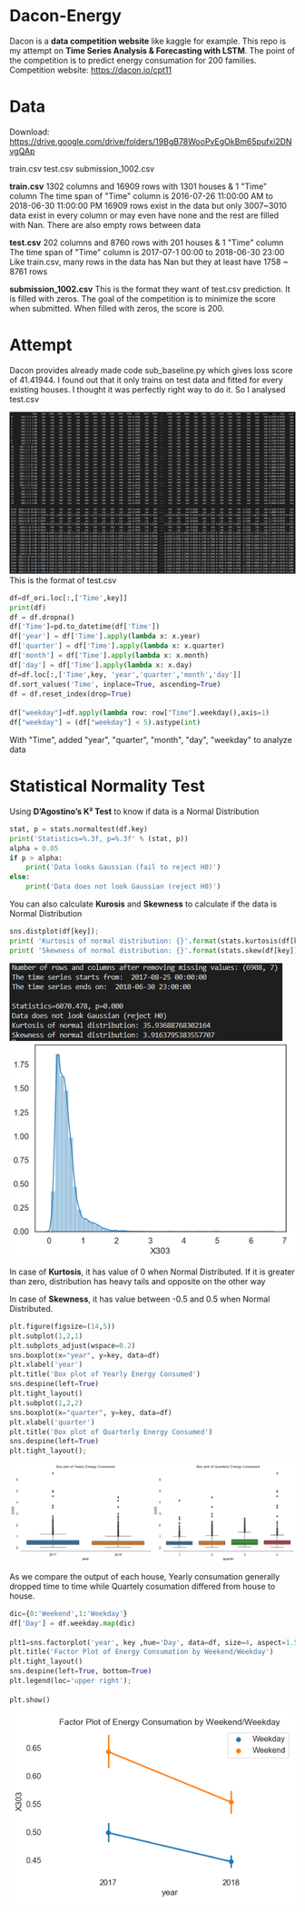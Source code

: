 # Dacon-Energy
Dacon is a **data competition website** like kaggle for example. 
This repo is my attempt on **Time Series Analysis & Forecasting with LSTM**. The point of the competition is to predict energy consumation for 200 families.
Competition website: https://dacon.io/cpt11


# Data
Download: https://drive.google.com/drive/folders/19BgB78WooPvEgOkBm65pufxi2DNvgQAp

train.csv
test.csv
submission_1002.csv

**train.csv**
1302 columns and 16909 rows with 1301 houses & 1 "Time" column
The time span of "Time" column is 2016-07-26 11:00:00 AM to 2018-06-30 11:00:00 PM
16909 rows exist in the data but only 3007~3010 data exist in every column or may even have none and the rest are filled with Nan.
There are also empty rows between data

**test.csv**
202 columns and 8760 rows with 201 houses & 1 "Time" column
The time span of "Time" column is 2017-07-1 00:00 to 2018-06-30 23:00
Like train.csv, many rows in the data has Nan but they at least have 1758 ~ 8761 rows

**submission_1002.csv**
This is the format they want of test.csv prediction.
It is filled with zeros. The goal of the competition is to minimize the score when submitted. When filled with zeros, the score is 200.

# Attempt
Dacon provides already made code sub_baseline.py which gives loss score of 41.41944.
I found out that it only trains on test data and fitted for every existing houses. I thought it was perfectly right way to do it.
So I analysed test.csv

![test](./image/test.png)
This is the format of test.csv

```python
df=df_ori.loc[:,['Time',key]]
print(df)
df = df.dropna()
df['Time']=pd.to_datetime(df['Time']) 
df['year'] = df['Time'].apply(lambda x: x.year)
df['quarter'] = df['Time'].apply(lambda x: x.quarter)
df['month'] = df['Time'].apply(lambda x: x.month)
df['day'] = df['Time'].apply(lambda x: x.day)
df=df.loc[:,['Time',key, 'year','quarter','month','day']]
df.sort_values('Time', inplace=True, ascending=True)
df = df.reset_index(drop=True)

df["weekday"]=df.apply(lambda row: row["Time"].weekday(),axis=1)
df["weekday"] = (df["weekday"] < 5).astype(int)
```

With "Time", added "year", "quarter", "month", "day", "weekday" to analyze data

# Statistical Normality Test
Using **D’Agostino’s K² Test** to know if data is a Normal Distribution 
```python
stat, p = stats.normaltest(df.key)
print('Statistics=%.3f, p=%.3f' % (stat, p))
alpha = 0.05
if p > alpha:
    print('Data looks Gaussian (fail to reject H0)')
else:
    print('Data does not look Gaussian (reject H0)')
```




You can also calculate **Kurosis** and **Skewness** to calculate if the data is Normal Distribution

```python
sns.distplot(df[key]);
print( 'Kurtosis of normal distribution: {}'.format(stats.kurtosis(df[key])))
print( 'Skewness of normal distribution: {}'.format(stats.skew(df[key])))
```
![out1](./image/out1.png)
![out2](./image/out2.png)


In case of **Kurtosis**, it has value of 0 when Normal Distributed. If it is greater than zero, distribution has heavy tails and opposite on the other way

In case of **Skewness**, it has value between -0.5 and 0.5 when Normal Distributed.

```python
plt.figure(figsize=(14,5))
plt.subplot(1,2,1)
plt.subplots_adjust(wspace=0.2)
sns.boxplot(x="year", y=key, data=df)
plt.xlabel('year')
plt.title('Box plot of Yearly Energy Consumed')
sns.despine(left=True)
plt.tight_layout()
plt.subplot(1,2,2)
sns.boxplot(x="quarter", y=key, data=df)
plt.xlabel('quarter')
plt.title('Box plot of Quarterly Energy Consumed')
sns.despine(left=True)
plt.tight_layout();
```
![out3](./image/out3.png)

As we compare the output of each house, Yearly consumation generally dropped time to time while Quartely cosumation differed from house to house.


```python
dic={0:'Weekend',1:'Weekday'}
df['Day'] = df.weekday.map(dic)
    
plt1=sns.factorplot('year', key ,hue='Day', data=df, size=4, aspect=1.5, legend=False)                                                                                                                                                                                                                                                                                                                                             
plt.title('Factor Plot of Energy Consumation by Weekend/Weekday')                                                             
plt.tight_layout()                                                                                                                  
sns.despine(left=True, bottom=True) 
plt.legend(loc='upper right');

plt.show()
```
![out4](./image/out4.png)
